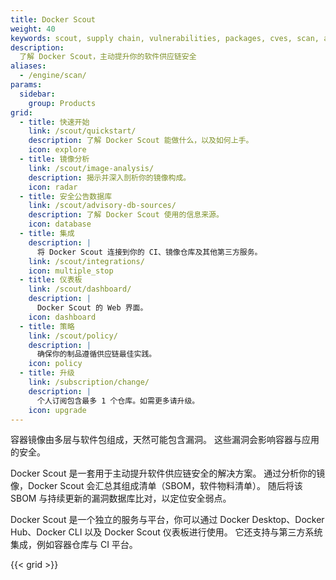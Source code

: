 ```yaml
---
title: Docker Scout
weight: 40
keywords: scout, supply chain, vulnerabilities, packages, cves, scan, analysis, analyze
description:
  了解 Docker Scout，主动提升你的软件供应链安全
aliases:
  - /engine/scan/
params:
  sidebar:
    group: Products
grid:
  - title: 快速开始
    link: /scout/quickstart/
    description: 了解 Docker Scout 能做什么，以及如何上手。
    icon: explore
  - title: 镜像分析
    link: /scout/image-analysis/
    description: 揭示并深入剖析你的镜像构成。
    icon: radar
  - title: 安全公告数据库
    link: /scout/advisory-db-sources/
    description: 了解 Docker Scout 使用的信息来源。
    icon: database
  - title: 集成
    description: |
      将 Docker Scout 连接到你的 CI、镜像仓库及其他第三方服务。
    link: /scout/integrations/
    icon: multiple_stop
  - title: 仪表板
    link: /scout/dashboard/
    description: |
      Docker Scout 的 Web 界面。
    icon: dashboard
  - title: 策略
    link: /scout/policy/
    description: |
      确保你的制品遵循供应链最佳实践。
    icon: policy
  - title: 升级
    link: /subscription/change/
    description: |
      个人订阅包含最多 1 个仓库。如需更多请升级。
    icon: upgrade
---
```


容器镜像由多层与软件包组成，天然可能包含漏洞。
这些漏洞会影响容器与应用的安全。

Docker Scout 是一套用于主动提升软件供应链安全的解决方案。
通过分析你的镜像，Docker Scout 会汇总其组成清单（SBOM，软件物料清单）。
随后将该 SBOM 与持续更新的漏洞数据库比对，以定位安全弱点。

Docker Scout 是一个独立的服务与平台，你可以通过 Docker Desktop、Docker Hub、Docker CLI 以及 Docker Scout 仪表板进行使用。
它还支持与第三方系统集成，例如容器仓库与 CI 平台。

{{< grid >}}
